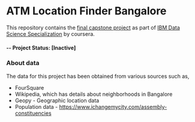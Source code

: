 # ATM Location Finder Bangalore
  This repository contains the [final capstone project](https://www.coursera.org/learn/applied-data-science-capstone/home/welcome) as part of [IBM Data Science Specialization](https://www.coursera.org/professional-certificates/ibm-data-science) by coursera.
 
#### -- Project Status: [Inactive]

### About data
The data for this project has been obtained from various sources such as,
  * FourSquare
  * Wikipedia, which has details about neighborhoods in Bangalore
  * Geopy - Geographic location data
  * Population data - https://www.ichangemycity.com/assembly-constituencies

